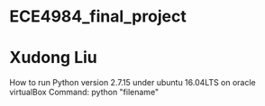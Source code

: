 # ECE4984_final_project
# Xudong Liu

How to run
Python version 2.7.15 under ubuntu 16.04LTS on oracle virtualBox
Command: python "filename"
